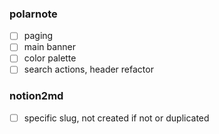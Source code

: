 ### polarnote

- [ ] paging
- [ ] main banner
- [ ] color palette
- [ ] search actions, header refactor

### notion2md

- [ ] specific slug, not created if not or duplicated
